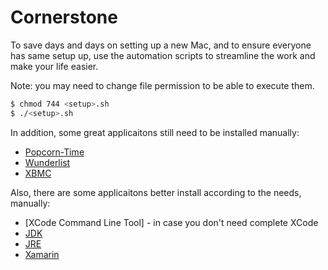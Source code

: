 # Cornerstone

To save days and days on setting up a new Mac, and to ensure everyone has same setup up, use the automation scripts to streamline the work and make your life easier.

Note: you may need to change file permission to be able to execute them.

```bash
$ chmod 744 <setup>.sh
$ ./<setup>.sh
```

In addition, some great applicaitons still need to be installed manually:

- [Popcorn-Time](http://www.popcorn-time.se/)
- [Wunderlist](https://www.wunderlist.com/)
- [XBMC](http://kodi.tv/)

Also, there are some applicaitons better install according to the needs, manually:

- [XCode Command Line Tool] - in case you don't need complete XCode
- [JDK](http://www.oracle.com/technetwork/java/javase/downloads/jdk8-downloads-2133151.html)
- [JRE](http://www.oracle.com/technetwork/java/javase/downloads/jre8-downloads-2133155.html)
- [Xamarin](http://xamarin.com/platform)
